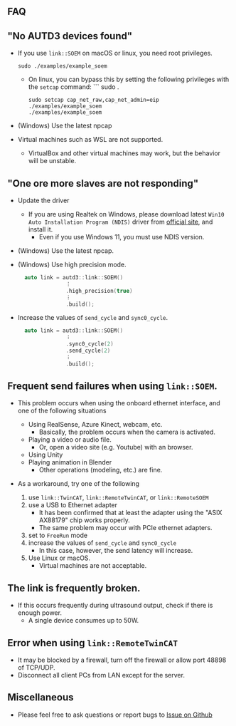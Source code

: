 ## FAQ

## "No AUTD3 devices found"

- If you use `link::SOEM` on macOS or linux, you need root privileges.

   ```
   sudo ./examples/example_soem
   ```

   - On linux, you can bypass this by setting the following privileges with the `setcap` command: ``` sudo .
   
      ```
      sudo setcap cap_net_raw,cap_net_admin=eip ./examples/example_soem
      ./examples/example_soem
      ```

- (Windows) Use the latest npcap

- Virtual machines such as WSL are not supported.
   - VirtualBox and other virtual machines may work, but the behavior will be unstable.

## "One ore more slaves are not responding"

- Update the driver
   - If you are using Realtek on Windows, please download latest `Win10 Auto Installation Program (NDIS)` driver from [official site](https://www.realtek.com/ja/component/zoo/category/network-interface-controllers-10-100-1000m-gigabit-ethernet-pci-express-software), and install it.
        - Even if you use Windows 11, you must use NDIS version.

- (Windows) Use the latest npcap.

- (Windows) Use high precision mode.

   ```cpp
     auto link = autd3::link::SOEM()
                  ︙
                  .high_precision(true)
                  ︙
                  .build();
   ```
- Increase the values of `send_cycle` and `sync0_cycle`.

   ```cpp
     auto link = autd3::link::SOEM()
                  ︙
                  .sync0_cycle(2)
                  .send_cycle(2)
                  ︙
                  .build();
   ```

## Frequent send failures when using `link::SOEM`.

- This problem occurs when using the onboard ethernet interface, and one of the following situations

   * Using RealSense, Azure Kinect, webcam, etc.
      * Basically, the problem occurs when the camera is activated.
   * Playing a video or audio file.
      * Or, open a video site (e.g. Youtube) with an browser.
   * Using Unity
   * Playing animation in Blender
      * Other operations (modeling, etc.) are fine.

- As a workaround, try one of the following
  1. use `link::TwinCAT`, `link::RemoteTwinCAT`, or `link::RemoteSOEM`
  1. use a USB to Ethernet adapter
     - It has been confirmed that at least the adapter using the "ASIX AX88179" chip works properly.
     - The same problem may occur with PCIe ethernet adapters.
  1. set to `FreeRun` mode
  1. increase the values of `send_cycle` and `sync0_cycle`
     - In this case, however, the send latency will increase.
  1. Use Linux or macOS.
     - Virtual machines are not acceptable.

## The link is frequently broken.

- If this occurs frequently during ultrasound output, check if there is enough power.
   - A single device consumes up to 50W.

## Error when using `link::RemoteTwinCAT`

- It may be blocked by a firewall, turn off the firewall or allow port 48898 of TCP/UDP.
- Disconnect all client PCs from LAN except for the server.

## Miscellaneous

- Please feel free to ask questions or report bugs to [Issue on Github](https://github.com/shinolab/autd3/issues)
